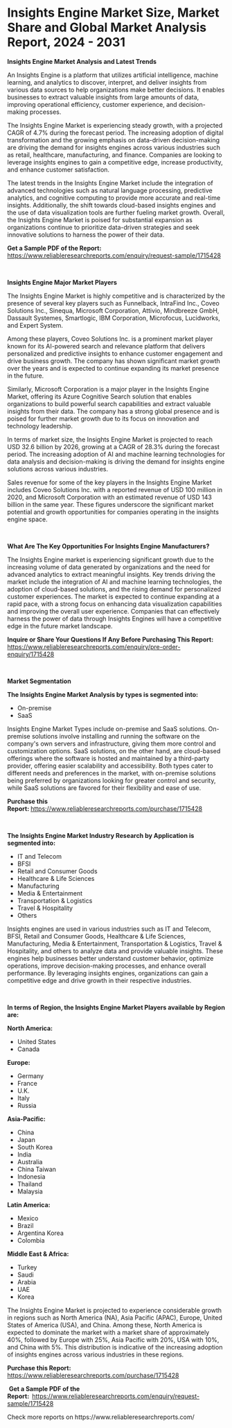 <p><h1>Insights Engine Market Size, Market Share and Global Market Analysis Report, 2024 - 2031</h1></p><p><strong>Insights Engine Market Analysis and Latest Trends</strong></p>
<p><p>An Insights Engine is a platform that utilizes artificial intelligence, machine learning, and analytics to discover, interpret, and deliver insights from various data sources to help organizations make better decisions. It enables businesses to extract valuable insights from large amounts of data, improving operational efficiency, customer experience, and decision-making processes.</p><p>The Insights Engine Market is experiencing steady growth, with a projected CAGR of 4.7% during the forecast period. The increasing adoption of digital transformation and the growing emphasis on data-driven decision-making are driving the demand for insights engines across various industries such as retail, healthcare, manufacturing, and finance. Companies are looking to leverage insights engines to gain a competitive edge, increase productivity, and enhance customer satisfaction.</p><p>The latest trends in the Insights Engine Market include the integration of advanced technologies such as natural language processing, predictive analytics, and cognitive computing to provide more accurate and real-time insights. Additionally, the shift towards cloud-based insights engines and the use of data visualization tools are further fueling market growth. Overall, the Insights Engine Market is poised for substantial expansion as organizations continue to prioritize data-driven strategies and seek innovative solutions to harness the power of their data.</p></p>
<p><strong>Get a Sample PDF of the Report:&nbsp;</strong> <a href="https://www.reliableresearchreports.com/enquiry/request-sample/1715428">https://www.reliableresearchreports.com/enquiry/request-sample/1715428</a></p>
<p>&nbsp;</p>
<p><strong>Insights Engine Major Market Players</strong></p>
<p><p>The Insights Engine Market is highly competitive and is characterized by the presence of several key players such as Funnelback, IntraFind Inc., Coveo Solutions Inc., Sinequa, Microsoft Corporation, Attivio, Mindbreeze GmbH, Dassault Systemes, Smartlogic, IBM Corporation, Microfocus, Lucidworks, and Expert System.</p><p>Among these players, Coveo Solutions Inc. is a prominent market player known for its AI-powered search and relevance platform that delivers personalized and predictive insights to enhance customer engagement and drive business growth. The company has shown significant market growth over the years and is expected to continue expanding its market presence in the future.</p><p>Similarly, Microsoft Corporation is a major player in the Insights Engine Market, offering its Azure Cognitive Search solution that enables organizations to build powerful search capabilities and extract valuable insights from their data. The company has a strong global presence and is poised for further market growth due to its focus on innovation and technology leadership.</p><p>In terms of market size, the Insights Engine Market is projected to reach USD 32.6 billion by 2026, growing at a CAGR of 28.3% during the forecast period. The increasing adoption of AI and machine learning technologies for data analysis and decision-making is driving the demand for insights engine solutions across various industries.</p><p>Sales revenue for some of the key players in the Insights Engine Market includes Coveo Solutions Inc. with a reported revenue of USD 100 million in 2020, and Microsoft Corporation with an estimated revenue of USD 143 billion in the same year. These figures underscore the significant market potential and growth opportunities for companies operating in the insights engine space.</p></p>
<p>&nbsp;</p>
<p><strong>What Are The Key Opportunities For Insights Engine Manufacturers?</strong></p>
<p><p>The Insights Engine market is experiencing significant growth due to the increasing volume of data generated by organizations and the need for advanced analytics to extract meaningful insights. Key trends driving the market include the integration of AI and machine learning technologies, the adoption of cloud-based solutions, and the rising demand for personalized customer experiences. The market is expected to continue expanding at a rapid pace, with a strong focus on enhancing data visualization capabilities and improving the overall user experience. Companies that can effectively harness the power of data through Insights Engines will have a competitive edge in the future market landscape.</p></p>
<p><strong>Inquire or Share Your Questions If Any Before Purchasing This Report:</strong> <a href="https://www.reliableresearchreports.com/enquiry/pre-order-enquiry/1715428">https://www.reliableresearchreports.com/enquiry/pre-order-enquiry/1715428</a></p>
<p>&nbsp;</p>
<p><strong>Market Segmentation</strong></p>
<p><strong>The Insights Engine Market Analysis by types is segmented into:</strong></p>
<p><ul><li>On-premise</li><li>SaaS</li></ul></p>
<p><p>Insights Engine Market Types include on-premise and SaaS solutions. On-premise solutions involve installing and running the software on the company's own servers and infrastructure, giving them more control and customization options. SaaS solutions, on the other hand, are cloud-based offerings where the software is hosted and maintained by a third-party provider, offering easier scalability and accessibility. Both types cater to different needs and preferences in the market, with on-premise solutions being preferred by organizations looking for greater control and security, while SaaS solutions are favored for their flexibility and ease of use.</p></p>
<p><strong>Purchase this Report:&nbsp;</strong><a href="https://www.reliableresearchreports.com/purchase/1715428">https://www.reliableresearchreports.com/purchase/1715428</a></p>
<p>&nbsp;</p>
<p><strong>The Insights Engine Market Industry Research by Application is segmented into:</strong></p>
<p><ul><li>IT and Telecom</li><li>BFSI</li><li>Retail and Consumer Goods</li><li>Healthcare & Life Sciences</li><li>Manufacturing</li><li>Media & Entertainment</li><li>Transportation & Logistics</li><li>Travel & Hospitality</li><li>Others</li></ul></p>
<p><p>Insights engines are used in various industries such as IT and Telecom, BFSI, Retail and Consumer Goods, Healthcare & Life Sciences, Manufacturing, Media & Entertainment, Transportation & Logistics, Travel & Hospitality, and others to analyze data and provide valuable insights. These engines help businesses better understand customer behavior, optimize operations, improve decision-making processes, and enhance overall performance. By leveraging insights engines, organizations can gain a competitive edge and drive growth in their respective industries.</p></p>
<p>&nbsp;</p>
<p><strong>In terms of Region, the Insights Engine Market Players available by Region are:</strong></p>
<p>
    <p> <strong> North America: </strong>
        <ul>
            <li>United States</li>
            <li>Canada</li>
        </ul>
        </p> 
    <p> <strong> Europe: </strong>
        <ul>
            <li>Germany</li>
            <li>France</li>
            <li>U.K.</li>
            <li>Italy</li>
            <li>Russia</li>
        </ul>
        </p> 
    <p> <strong> Asia-Pacific: </strong>
        <ul>
            <li>China</li>
            <li>Japan</li>
            <li>South Korea</li>
            <li>India</li>
            <li>Australia</li>
            <li>China Taiwan</li>
            <li>Indonesia</li>
            <li>Thailand</li>
            <li>Malaysia</li>
        </ul>
        </p> 
    <p> <strong> Latin America: </strong>
        <ul>
            <li>Mexico</li>
            <li>Brazil</li>
            <li>Argentina Korea</li>
            <li>Colombia</li>
        </ul>
        </p> 
    <p> <strong> Middle East & Africa: </strong>
        <ul>
            <li>Turkey</li>
            <li>Saudi</li>
            <li>Arabia</li>
            <li>UAE</li>
            <li>Korea</li>
        </ul>
    </p>
    </p>
<p><p>The Insights Engine Market is projected to experience considerable growth in regions such as North America (NA), Asia Pacific (APAC), Europe, United States of America (USA), and China. Among these, North America is expected to dominate the market with a market share of approximately 40%, followed by Europe with 25%, Asia Pacific with 20%, USA with 10%, and China with 5%. This distribution is indicative of the increasing adoption of insights engines across various industries in these regions.</p></p>
<p><strong>Purchase this Report: </strong><a href="https://www.reliableresearchreports.com/purchase/1715428">https://www.reliableresearchreports.com/purchase/1715428</a></p>
<p>&nbsp;<strong>Get a Sample PDF of the Report:&nbsp;&nbsp;</strong><a href="https://www.reliableresearchreports.com/enquiry/request-sample/1715428">https://www.reliableresearchreports.com/enquiry/request-sample/1715428</a></p>
<p><strong></strong></p>
<p>Check more reports on https://www.reliableresearchreports.com/</p>